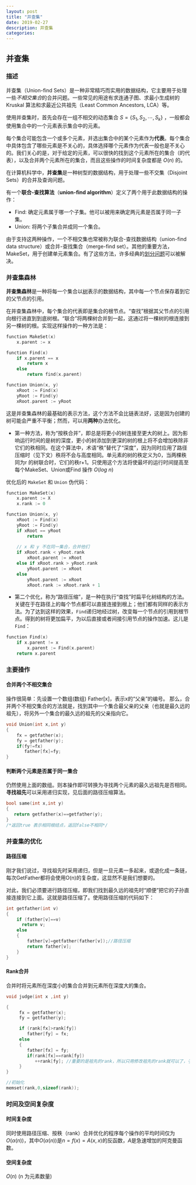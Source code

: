 ```yaml
---
layout: post
title: "并查集"
date: 2019-02-27
description: 并查集
categories: 
---
```

<!--more-->

## 并查集

### 描述

并查集（Union-find Sets）是一种非常精巧而实用的数据结构，它主要用于处理一些*不相交集合*的合并问题。一些常见的用途有求连通子图、求最小生成树的 Kruskal 算法和求最近公共祖先（Least Common Ancestors, LCA）等。

使用并查集时，首先会存在一组不相交的动态集合 $S = \left\{ S_1,S_2,\cdots,S_k \right\}$ ，一般都会使用集合中的一个元素表示集合中的元素。

每个集合可能包含一个或多个元素，并选出集合中的某个元素作为**代表**。每个集合中具体包含了哪些元素是不关心的，具体选择哪个元素作为代表一般也是不关心的。我们关心的是，对于给定的元素，可以很快的找到这个元素所在的集合（的代表），以及合并两个元素所在的集合，而且这些操作的时间复杂度都是 $O(n)$ 的。

在计算机科学中，**并查集**是一种树型的数据结构，用于处理一些不交集（Disjoint Sets）的合并及查询问题。

有一个**联合-查找算法**（**union-find algorithm**）定义了两个用于此数据结构的操作：

- Find: 确定元素属于哪一个子集。他可以被用来确定两元素是否属于同一子集。
- Union: 将两个子集合并成同一个集合。

由于支持这两种操作，一个不相交集也常被称为联合-查找数据结构（union-find data structure）或合并-查找集合（merge-find set）。其他的重要方法，MakeSet，用于创建单元素集合。有了这些方法，许多经典的[划分问题](https://zh.wikipedia.org/w/index.php?title=%E5%88%92%E5%88%86%E9%97%AE%E9%A2%98&action=edit&redlink=1)可以被解决。

### 并查集森林

**并查集森林**是一种将每一个集合以[树](https://zh.wikipedia.org/wiki/%E6%A0%91_(%E6%95%B0%E6%8D%AE%E7%BB%93%E6%9E%84))表示的数据结构，其中每一个节点保存着到它的父节点的引用。

在并查集森林中，每个集合的代表即是集合的根节点。“查找”根据其父节点的引用向根行进直到到底树根。“联合”将两棵树合并到一起，这通过将一棵树的根连接到另一棵树的根。实现这样操作的一种方法是：

```c++
function MakeSet(x)
    x.parent := x
```

``` c++
function Find(x)
    if x.parent == x
    	return x
    else
    	return find(x.parent)
```

``` c++
function Union(x, y)
    xRoot := Find(x)
    yRoot := Find(y)
    xRoot.parent := yRoot
```

这是并查集森林的最基础的表示方法，这个方法不会比链表法好，这是因为创建的树可能会严重不平衡；然而，可以用**两种**办法优化。

- 第一种方法，称为“按秩合并”，即总是将更小的树连接至更大的树上。因为影响运行时间的是树的深度，更小的树添加到更深的树的根上将不会增加秩除非它们的秩相同。在这个算法中，术语“秩”替代了“深度”，因为同时应用了路径压缩时（见下文）秩将不会与高度相同。单元素的树的秩定义为0，当两棵秩同为r 的树联合时，它们的秩r+1。只使用这个方法将使最坏的运行时间提高至每个MakeSet、Union或Find 操作 $O(log \ n)$

优化后的 `MakeSet` 和 `Union`  伪代码：

``` c++
function MakeSet(x)
    x.parent := X
    x.rank := 0
```

``` c++
function Union(x, y)
    xRoot := Find(x)
    yRoot := Find(y)
    if xRoot == yRoot
    	return
    
    // x 和 y 不在同一集合，合并他们
    if xRoot.rank < yRoot.rank
    	xRoot.parent := xRoot
    else if xRoot.rank > yRoot.rank
    	yRoot.parent := xRoot
    else
    	yRoot.parent := xRoot
    	xRoot.rank := xRoot.rank + 1
```

- 第二个优化，称为“路径压缩”，是一种在执行“查找”时扁平化树结构的方法。关键在于在路径上的每个节点都可以直接连接到根上；他们都有同样的表示方法。为了达到这样的效果，`Find`递归地经过树，改变每一个节点的引用到根节点。得到的树将更加扁平，为以后直接或者间接引用节点的操作加速。这儿是`Find`：

``` c++
function Find(x)
    if x.parent != x
    	x.parent := Find(x.parent)
    return x.parent
```

### 主要操作

#### 合并两个不相交集合

操作很简单：先设置一个数组(数组) Father[x]，表示x的“父亲”的编号。 那么，合并两个不相交集合的方法就是，找到其中一个集合最父亲的父亲（也就是最久远的祖先），将另外一个集合的最久远的祖先的父亲指向它。

``` c++
void Union(int x,int y)
{
    fx = getfather(x);
    fy = getfather(y);
    if(fy!=fx)
       father[fx]=fy;
}
```

#### 判断两个元素是否属于同一集合

仍然使用上面的数组。则本操作即可转换为寻找两个元素的最久远祖先是否相同。**寻找祖先**可以采用递归实现，见后面的路径压缩算法。

``` c++
bool same(int x,int y)
{
   return getfather(x)==getfather(y);
}
/*返回true 表示相同根结点，返回false不相同*/
```

###  并查集的优化

#### 路径压缩

刚才我们说过，寻找祖先时采用递归，但是一旦元素一多起来，或退化成一条链，每次GetFather都将会使用O(n)的复杂度，这显然不是我们想要的。

对此，我们必须要进行路径压缩，即我们找到最久远的祖先时“顺便”把它的子孙直接连接到它上面。这就是路径压缩了。使用路径压缩的代码如下：

``` c++
int getfather(int v)
{
    if (father[v]==v)
      return v;
    else
    {
        father[v]=getfather(father[v]);//路径压缩
        return father[v];
    }
}
```

#### Rank合并

合并时将元素所在深度小的集合合并到元素所在深度大的集合。

``` c++
void judge(int x ,int y)

{
     fx = getfather(x);
     fy = getfather(y);

     if (rank[fx]>rank[fy])
        father[fy] = fx;
     else
     {
        father[fx] = fy;
        if(rank[fx]==rank[fy])
           ++rank[fy]; //重要的是祖先的rank，所以只用修改祖先的rank就可以了，子节点的rank不用管
     }
}

//初始化
memset(rank,0,sizeof(rank));
```

### 时间及空间复杂度

#### 时间复杂度

同时使用路径压缩、按秩（rank）合并优化的程序每个操作的平均时间仅为 $O(\alpha(n))$，其中$O(\alpha(n))$是$n=f(x)=A(x,x)$的反函数，$A$是急速增加的阿克曼函数。

#### 空间复杂度

$O(n)$ (n 为元素数量)

